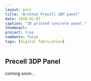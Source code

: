 ```yaml
---
layout: post
title: "Archtek Precell 3DP panel"
date: 2020-01-07
caption: "3D printed concrete panel "
thumbnail:
project: true
comments: false
tags: [digital fabrication]
---
```


## Precell 3DP Panel


coming soon...
